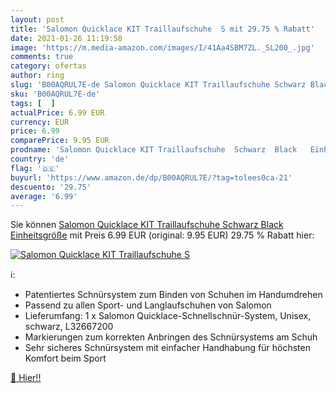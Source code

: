 ```yaml
---
layout: post
title: 'Salomon Quicklace KIT Traillaufschuhe  S mit 29.75 % Rabatt'
date: 2021-01-26 11:19:58
image: 'https://m.media-amazon.com/images/I/41Aa4SBM7ZL._SL200_.jpg'
comments: true
category: ofertas
author: ring
slug: 'B00AQRUL7E-de Salomon Quicklace KIT Traillaufschuhe Schwarz Black...'
sku: 'B00AQRUL7E-de'
tags: [  ]
actualPrice: 6.99 EUR
currency: EUR
price: 6.99
comparePrice: 9.95 EUR
prodname: 'Salomon Quicklace KIT Traillaufschuhe  Schwarz  Black   Einheitsgröße'
country: 'de'
flag: '🇩🇪'
buyurl: 'https://www.amazon.de/dp/B00AQRUL7E/?tag=tolees0ca-21'
descuento: '29.75'
average: '6.99'
---
```


Sie können [Salomon Quicklace KIT Traillaufschuhe  Schwarz  Black   Einheitsgröße](https://www.amazon.de/dp/B00AQRUL7E/?tag=tolees0ca-21) mit Preis 6.99 EUR (original: 9.95 EUR) 29.75 % Rabatt hier:

[![Salomon Quicklace KIT Traillaufschuhe  S](https://m.media-amazon.com/images/I/41Aa4SBM7ZL._SL200_.jpg)](https://www.amazon.de/dp/B00AQRUL7E/?tag=tolees0ca-21)

ℹ️:

- Patentiertes Schnürsystem zum Binden von Schuhen im Handumdrehen
- Passend zu allen Sport- und Langlaufschuhen von Salomon
- Lieferumfang: 1 x Salomon Quicklace-Schnellschnür-System, Unisex, schwarz, L32667200
- Markierungen zum korrekten Anbringen des Schnürsystems am Schuh
- Sehr sicheres Schnürsystem mit einfacher Handhabung für höchsten Komfort beim Sport

[🛒 Hier!!](https://www.amazon.de/dp/B00AQRUL7E/?tag=tolees0ca-21)
